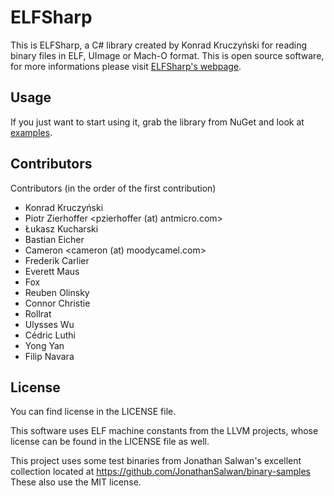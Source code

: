 # ELFSharp

This is ELFSharp, a C# library created by Konrad Kruczyński for reading binary files in ELF, UImage or Mach-O format. This is open source software, for more informations please visit [ELFSharp's webpage](https://elfsharp.it).

## Usage

If you just want to start using it, grab the library from NuGet and look at [examples](https://elfsharp.it/examples.html).

## Contributors

Contributors (in the order of the first contribution)
* Konrad Kruczyński
* Piotr Zierhoffer <pzierhoffer (at) antmicro.com>
* Łukasz Kucharski
* Bastian Eicher
* Cameron <cameron (at) moodycamel.com>
* Frederik Carlier
* Everett Maus
* Fox
* Reuben Olinsky
* Connor Christie
* Rollrat
* Ulysses Wu
* Cédric Luthi
* Yong Yan
* Filip Navara

## License
You can find license in the LICENSE file.

This software uses ELF machine constants from the LLVM projects, whose license can be found in the LICENSE file as well.

This project uses some test binaries from Jonathan Salwan's excellent collection located at https://github.com/JonathanSalwan/binary-samples These also use the MIT license.